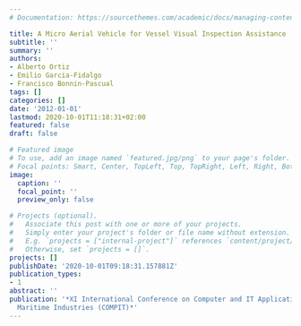 ```yaml
---
# Documentation: https://sourcethemes.com/academic/docs/managing-content/

title: A Micro Aerial Vehicle for Vessel Visual Inspection Assistance
subtitle: ''
summary: ''
authors:
- Alberto Ortiz
- Emilio Garcia-Fidalgo
- Francisco Bonnin-Pascual
tags: []
categories: []
date: '2012-01-01'
lastmod: 2020-10-01T11:18:31+02:00
featured: false
draft: false

# Featured image
# To use, add an image named `featured.jpg/png` to your page's folder.
# Focal points: Smart, Center, TopLeft, Top, TopRight, Left, Right, BottomLeft, Bottom, BottomRight.
image:
  caption: ''
  focal_point: ''
  preview_only: false

# Projects (optional).
#   Associate this post with one or more of your projects.
#   Simply enter your project's folder or file name without extension.
#   E.g. `projects = ["internal-project"]` references `content/project/deep-learning/index.md`.
#   Otherwise, set `projects = []`.
projects: []
publishDate: '2020-10-01T09:18:31.157881Z'
publication_types:
- 1
abstract: ''
publication: '*XI International Conference on Computer and IT Applications in the
  Maritime Industries (COMPIT)*'
---
```

